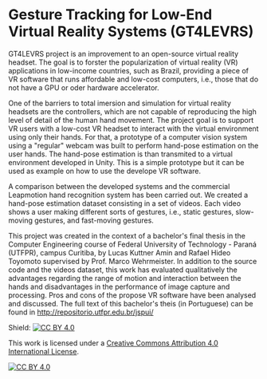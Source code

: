 # Gesture Tracking for Low-End Virtual Reality Systems (GT4LEVRS)

GT4LEVRS project is an improvement to an open-source virtual reality headset.
The goal is to forster the popularization of virtual reality (VR) applications in low-income countries, such as Brazil, providing a piece of VR software that runs affordable and low-cost computers, i.e., those that do not have a GPU or oder hardware accelerator.

One of the barriers to total imersion and simulation for virtual reality headsets are the controllers, which are not capable of reproducing the high level of detail of the human hand movement. 
The project goal is to support VR users with a low-cost VR headset to interact with the virtual environment using only their hands. 
For that, a prototype of a computer vision system using a "regular" webcam was built to perform hand-pose estimation on the user hands. 
The hand-pose estimation is than transmited to a virtual environment developed in Unity. 
This is a simple prototype but it can be used as example on how to use the develope VR software.

A comparison between the developed systems and the commercial Leapmotion hand recognition system has been carried out.
We created a hand-pose estimation dataset consisting in a set of videos.
Each video shows a user making different sorts of gestures, i.e., static gestures, slow-moving gestures, and fast-moving gestures.

This project was created in the context of a bachelor's final thesis in the Computer Engineering course of Federal University of Technology - Paraná (UTFPR), campus Curitiba, by Lucas Kuttner Amin and Rafael Hideo Toyomoto supervised by Prof. Marco Wehrmeister.
In addition to the source code and the videos dataset, this work has evaluated qualitatively the advantages regarding the range of motion and interaction between the hands and disadvantages in the performance of image capture and processing.
Pros and cons of the propose VR software have been analysed and discussed.
The full text of this bachelor's theis (in Portuguese) can be found in http://repositorio.utfpr.edu.br/jspui/

Shield: [![CC BY 4.0][cc-by-shield]][cc-by]

This work is licensed under a
[Creative Commons Attribution 4.0 International License][cc-by].

[![CC BY 4.0][cc-by-image]][cc-by]

[cc-by]: http://creativecommons.org/licenses/by/4.0/
[cc-by-image]: https://i.creativecommons.org/l/by/4.0/88x31.png
[cc-by-shield]: https://img.shields.io/badge/License-CC%20BY%204.0-lightgrey.svg
